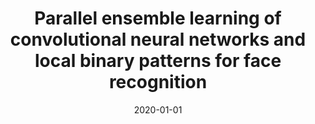 ---
title: "Parallel ensemble learning of convolutional neural networks and local binary patterns for face recognition"
collection: publications
category: manuscripts
permalink: /publication/2020-01-01-parensem
date: 2020-01-01
venue: 'Computer Methods and Programs in Biomedicine'
paperurl: 'https://www.sciencedirect.com/science/article/abs/pii/S0169260720314553'
citation: 'Jialin Tang, Qinglang Su, Binhua Su, Simon Fong*, Wei Cao and Xueyuan Gong*, &quot;Parallel ensemble learning of convolutional neural networks and local binary patterns for face recognition,&quot; Computer Methods and Programs in Biomedicine, 2020, 197: 105622.'
---